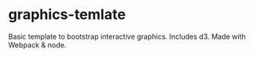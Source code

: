 # graphics-temlate
Basic template to bootstrap interactive graphics. Includes d3. Made with Webpack & node.
